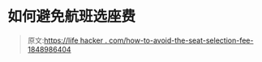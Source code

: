 # 如何避免航班选座费

> 原文:[https://life hacker . com/how-to-avoid-the-seat-selection-fee-1848986404](https://lifehacker.com/how-to-avoid-the-seat-selection-fee-on-flights-1848986404)